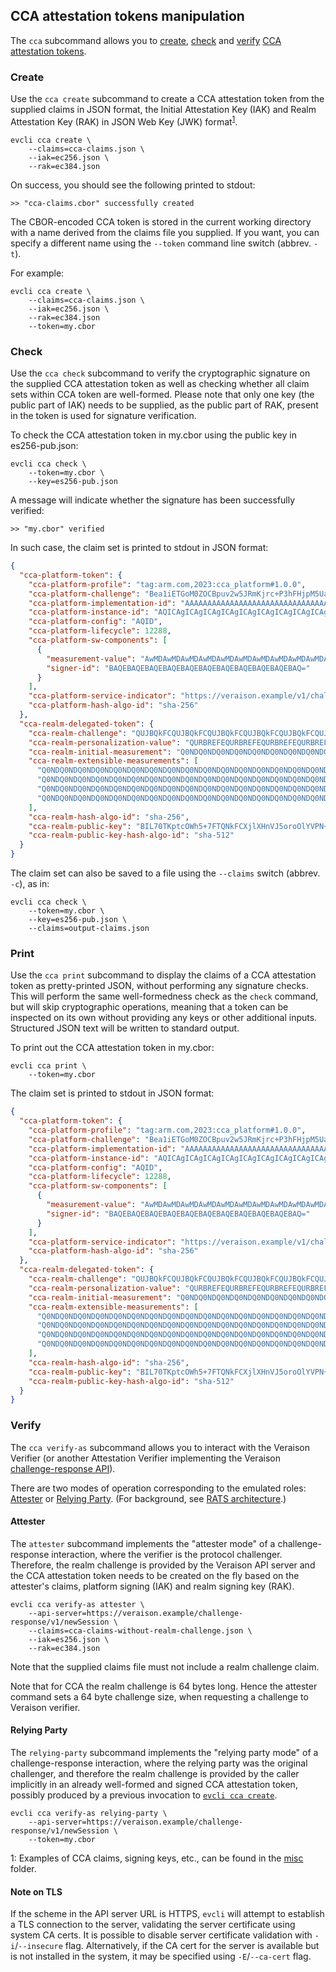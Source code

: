 ## CCA attestation tokens manipulation

The `cca` subcommand allows you to [create](#create), [check](#check) and
[verify](#verify) [CCA attestation tokens](https://github.com/veraison/ccatoken).

### Create

Use the `cca create` subcommand to create a CCA attestation token from the
supplied claims in JSON format, the Initial Attestation Key (IAK) and Realm
Attestation Key (RAK) in JSON Web Key (JWK) format<sup>[1](#inputs-ex)</sup>.

```shell
evcli cca create \
    --claims=cca-claims.json \
    --iak=ec256.json \
    --rak=ec384.json
```

On success, you should see the following printed to stdout:

```console
>> "cca-claims.cbor" successfully created
```

The CBOR-encoded CCA token is stored in the current working directory with a
name derived from the claims file you supplied.  If you want, you can specify a
different name using the `--token` command line switch (abbrev. `-t`).

For example:

```shell
evcli cca create \
    --claims=cca-claims.json \
    --iak=ec256.json \
    --rak=ec384.json
    --token=my.cbor
```

### Check

Use the `cca check` subcommand to verify the cryptographic signature on the
supplied CCA attestation token as well as checking whether all claim sets
within CCA token are well-formed. Please note that only one key (the public
part of IAK) needs to be supplied, as the public part of RAK, present
in the token is used for signature verification.

To check the CCA attestation token in my.cbor using the public key in
es256-pub.json:

```shell
evcli cca check \
    --token=my.cbor \
    --key=es256-pub.json
```

A message will indicate whether the signature has been successfully verified:

```console
>> "my.cbor" verified
```

In such case, the claim set is printed to stdout in JSON format:

```json
{
  "cca-platform-token": {
    "cca-platform-profile": "tag:arm.com,2023:cca_platform#1.0.0",
    "cca-platform-challenge": "Bea1iETGoM0ZOCBpuv2w5JRmKjrc+P3hFHjpM5Ua8XkP9d5ceOPbESPaCiB6i2ZVbgoi8Z7mS9wviZU7azJVXw==",
    "cca-platform-implementation-id": "AAAAAAAAAAAAAAAAAAAAAAAAAAAAAAAAAAAAAAAAAAA=",
    "cca-platform-instance-id": "AQICAgICAgICAgICAgICAgICAgICAgICAgICAgICAgIC",
    "cca-platform-config": "AQID",
    "cca-platform-lifecycle": 12288,
    "cca-platform-sw-components": [
      {
        "measurement-value": "AwMDAwMDAwMDAwMDAwMDAwMDAwMDAwMDAwMDAwMDAwM=",
        "signer-id": "BAQEBAQEBAQEBAQEBAQEBAQEBAQEBAQEBAQEBAQEBAQ="
      }
    ],
    "cca-platform-service-indicator": "https://veraison.example/v1/challenge-response",
    "cca-platform-hash-algo-id": "sha-256"
  },
  "cca-realm-delegated-token": {
    "cca-realm-challenge": "QUJBQkFCQUJBQkFCQUJBQkFCQUJBQkFCQUJBQkFCQUJBQkFCQUJBQkFCQUJBQkFCQUJBQkFCQUJBQkFCQUJBQg==",
    "cca-realm-personalization-value": "QURBREFEQURBREFEQURBREFEQURBREFEQURBREFEQURBREFEQURBREFEQURBREFEQURBREFEQURBREFEQURBRA==",
    "cca-realm-initial-measurement": "Q0NDQ0NDQ0NDQ0NDQ0NDQ0NDQ0NDQ0NDQ0NDQ0NDQ0NDQ0NDQ0NDQ0NDQ0NDQ0NDQ0NDQ0NDQ0NDQ0NDQ0NDQw==",
    "cca-realm-extensible-measurements": [
      "Q0NDQ0NDQ0NDQ0NDQ0NDQ0NDQ0NDQ0NDQ0NDQ0NDQ0NDQ0NDQ0NDQ0NDQ0NDQ0NDQ0NDQ0NDQ0NDQ0NDQ0NDQw==",
      "Q0NDQ0NDQ0NDQ0NDQ0NDQ0NDQ0NDQ0NDQ0NDQ0NDQ0NDQ0NDQ0NDQ0NDQ0NDQ0NDQ0NDQ0NDQ0NDQ0NDQ0NDQw==",
      "Q0NDQ0NDQ0NDQ0NDQ0NDQ0NDQ0NDQ0NDQ0NDQ0NDQ0NDQ0NDQ0NDQ0NDQ0NDQ0NDQ0NDQ0NDQ0NDQ0NDQ0NDQw==",
      "Q0NDQ0NDQ0NDQ0NDQ0NDQ0NDQ0NDQ0NDQ0NDQ0NDQ0NDQ0NDQ0NDQ0NDQ0NDQ0NDQ0NDQ0NDQ0NDQ0NDQ0NDQw=="
    ],
    "cca-realm-hash-algo-id": "sha-256",
    "cca-realm-public-key": "BIL70TKptcOWh5+7FTQNkFCXjlXHnVJ5oroOlYVPN+IM0vZPO3K1cLvXc+7iznaEJe31Re2+if+v4OlrvUbicPIHlsRIuY2vRqdk0nRC5ubthPjOyBfm7ManHTo959Z+zQ==",
    "cca-realm-public-key-hash-algo-id": "sha-512"
  }
}

```

The claim set can also be saved to a file using the `--claims` switch (abbrev. `-c`), as in:

```shell
evcli cca check \
    --token=my.cbor \
    --key=es256-pub.json \
    --claims=output-claims.json
```

### Print

Use the `cca print` subcommand to display the claims of a CCA attestation
token as pretty-printed JSON, without performing any signature checks. This will
perform the same well-formedness check as the `check` command, but will skip
cryptographic operations, meaning that a token can be inspected on its own without
providing any keys or other additional inputs. Structured JSON text will be written to
standard output.

To print out the CCA attestation token in my.cbor:

```shell
evcli cca print \
    --token=my.cbor
```

The claim set is printed to stdout in JSON format:

```json
{
  "cca-platform-token": {
    "cca-platform-profile": "tag:arm.com,2023:cca_platform#1.0.0",
    "cca-platform-challenge": "Bea1iETGoM0ZOCBpuv2w5JRmKjrc+P3hFHjpM5Ua8XkP9d5ceOPbESPaCiB6i2ZVbgoi8Z7mS9wviZU7azJVXw==",
    "cca-platform-implementation-id": "AAAAAAAAAAAAAAAAAAAAAAAAAAAAAAAAAAAAAAAAAAA=",
    "cca-platform-instance-id": "AQICAgICAgICAgICAgICAgICAgICAgICAgICAgICAgIC",
    "cca-platform-config": "AQID",
    "cca-platform-lifecycle": 12288,
    "cca-platform-sw-components": [
      {
        "measurement-value": "AwMDAwMDAwMDAwMDAwMDAwMDAwMDAwMDAwMDAwMDAwM=",
        "signer-id": "BAQEBAQEBAQEBAQEBAQEBAQEBAQEBAQEBAQEBAQEBAQ="
      }
    ],
    "cca-platform-service-indicator": "https://veraison.example/v1/challenge-response",
    "cca-platform-hash-algo-id": "sha-256"
  },
  "cca-realm-delegated-token": {
    "cca-realm-challenge": "QUJBQkFCQUJBQkFCQUJBQkFCQUJBQkFCQUJBQkFCQUJBQkFCQUJBQkFCQUJBQkFCQUJBQkFCQUJBQkFCQUJBQg==",
    "cca-realm-personalization-value": "QURBREFEQURBREFEQURBREFEQURBREFEQURBREFEQURBREFEQURBREFEQURBREFEQURBREFEQURBREFEQURBRA==",
    "cca-realm-initial-measurement": "Q0NDQ0NDQ0NDQ0NDQ0NDQ0NDQ0NDQ0NDQ0NDQ0NDQ0NDQ0NDQ0NDQ0NDQ0NDQ0NDQ0NDQ0NDQ0NDQ0NDQ0NDQw==",
    "cca-realm-extensible-measurements": [
      "Q0NDQ0NDQ0NDQ0NDQ0NDQ0NDQ0NDQ0NDQ0NDQ0NDQ0NDQ0NDQ0NDQ0NDQ0NDQ0NDQ0NDQ0NDQ0NDQ0NDQ0NDQw==",
      "Q0NDQ0NDQ0NDQ0NDQ0NDQ0NDQ0NDQ0NDQ0NDQ0NDQ0NDQ0NDQ0NDQ0NDQ0NDQ0NDQ0NDQ0NDQ0NDQ0NDQ0NDQw==",
      "Q0NDQ0NDQ0NDQ0NDQ0NDQ0NDQ0NDQ0NDQ0NDQ0NDQ0NDQ0NDQ0NDQ0NDQ0NDQ0NDQ0NDQ0NDQ0NDQ0NDQ0NDQw==",
      "Q0NDQ0NDQ0NDQ0NDQ0NDQ0NDQ0NDQ0NDQ0NDQ0NDQ0NDQ0NDQ0NDQ0NDQ0NDQ0NDQ0NDQ0NDQ0NDQ0NDQ0NDQw=="
    ],
    "cca-realm-hash-algo-id": "sha-256",
    "cca-realm-public-key": "BIL70TKptcOWh5+7FTQNkFCXjlXHnVJ5oroOlYVPN+IM0vZPO3K1cLvXc+7iznaEJe31Re2+if+v4OlrvUbicPIHlsRIuY2vRqdk0nRC5ubthPjOyBfm7ManHTo959Z+zQ==",
    "cca-realm-public-key-hash-algo-id": "sha-512"
  }
}

```

### Verify

The `cca verify-as` subcommand allows you to interact with the Veraison
Verifier (or another Attestation Verifier implementing the Veraison
[challenge-response API](https://github.com/veraison/docs/tree/main/api/challenge-response)).

There are two modes of operation corresponding to the emulated roles:
[Attester](#attester) or [Relying Party](#relying-party).  (For background, see
[RATS architecture](https://datatracker.ietf.org/doc/draft-ietf-rats-architecture/).)

#### Attester

The `attester` subcommand implements the "attester mode" of a
challenge-response interaction, where the verifier is the protocol challenger.
Therefore, the realm challenge is provided by the Veraison API server and the
CCA attestation token needs to be created on the fly based on the attester's
claims, platform signing (IAK) and realm signing key (RAK).

```shell
evcli cca verify-as attester \
    --api-server=https://veraison.example/challenge-response/v1/newSession \
    --claims=cca-claims-without-realm-challenge.json \
    --iak=es256.json \
    --rak=ec384.json
```

Note that the supplied claims file must not include a realm challenge claim.

Note that for CCA the realm challenge is 64 bytes long. Hence the attester
command sets a 64 byte challenge size, when requesting a challenge to Veraison
verifier.

#### Relying Party

The `relying-party` subcommand implements the "relying party mode" of a
challenge-response interaction, where the relying party was the original
challenger, and therefore the realm challenge is provided by the caller
implicitly in an already well-formed and signed CCA attestation token, possibly
produced by a previous invocation to [`evcli cca create`](#create).

```shell
evcli cca verify-as relying-party \
    --api-server=https://veraison.example/challenge-response/v1/newSession \
    --token=my.cbor
```

<a name="inputs-ex">1</a>: Examples of CCA claims, signing keys, etc., can be
found in the [misc](misc) folder.

#### Note on TLS

If the scheme in the API server URL is HTTPS, `evcli` will attempt to establish
a TLS connection to the server, validating the server certificate using system CA
certs. It is possible to disable server certificate validation with
`-i`/`--insecure` flag. Alternatively, if the CA cert for the server is
available but is not installed in the system, it may be specified using
`-E`/`--ca-cert` flag.
